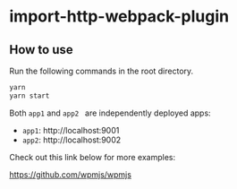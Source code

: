 # import-http-webpack-plugin

## How to use

Run the following commands in the root directory.

```bash
yarn
yarn start
```

Both `app1` and `app2 ` are independently deployed apps:

- `app1`: http://localhost:9001
- `app2`: http://localhost:9002

Check out this link below for more examples:

https://github.com/wpmjs/wpmjs
